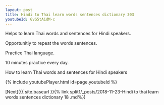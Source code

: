 ```yaml
---
layout: post
title: Hindi to Thai learn words sentences dictionary 303 
youtubeId: GvG5tAidM-c
---
```

 
 
Helps to learn Thai words and sentences for Hindi speakers.

Opportunitiy to repeat the words sentences. 

Practice Thai language. 
 
10 minutes practice every day. 
 
How to learn Thai words and sentences for Hindi speakers 
 
{% include youtubePlayer.html id=page.youtubeId %}
 
 
[Next]({{ site.baseurl }}{% link  split1/_posts/2018-11-23-Hindi to thai learn words sentences dictionary 18 .md%})
 

